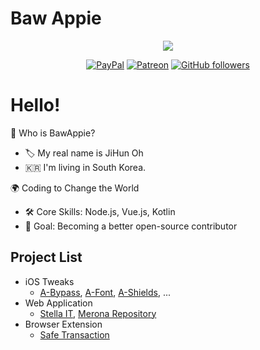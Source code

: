 # Baw Appie 
<div align=center>
<img src="https://github-readme-stats.vercel.app/api?username=Baw-Appie&show_icons=true&include_all_commits=true&layout=compact&theme=dark&hide_border=true" />
</div>

<div align=center>

[![PayPal](https://img.shields.io/badge/Donation-PayPal-blue.svg)](https://paypal.me/pp121324)
[![Patreon](https://img.shields.io/badge/Donation-Patreon-orange.svg)](https://patreon.com/BawAppie)
[![GitHub followers](https://img.shields.io/github/followers/Baw-Appie?label=GitHub%20Followers)](https://github.com/Baw-Appie)

</div>

# Hello! 
🙋 Who is BawAppie?
 - 🏷️ My real name is JiHun Oh
 - 🇰🇷 I'm living in South Korea.

🌍 Coding to Change the World
 - 🛠️ Core Skills: Node.js, Vue.js, Kotlin
 - 🎯 Goal: Becoming a better open-source contributor

## Project List
 - iOS Tweaks
   - [A-Bypass](https://github.com/Baw-Appie/A-Bypass), [A-Font](https://gitlab.com/Baw-Appie/A-Font), [A-Shields](https://gitlab.com/Baw-Appie/A-Shields), ...
 - Web Application 
   - [Stella IT](https://stella-it.com), [Merona Repository](https://repo.co.kr)
 - Browser Extension
   - [Safe Transaction](https://github.com/Baw-Appie/SafeTransaction)
